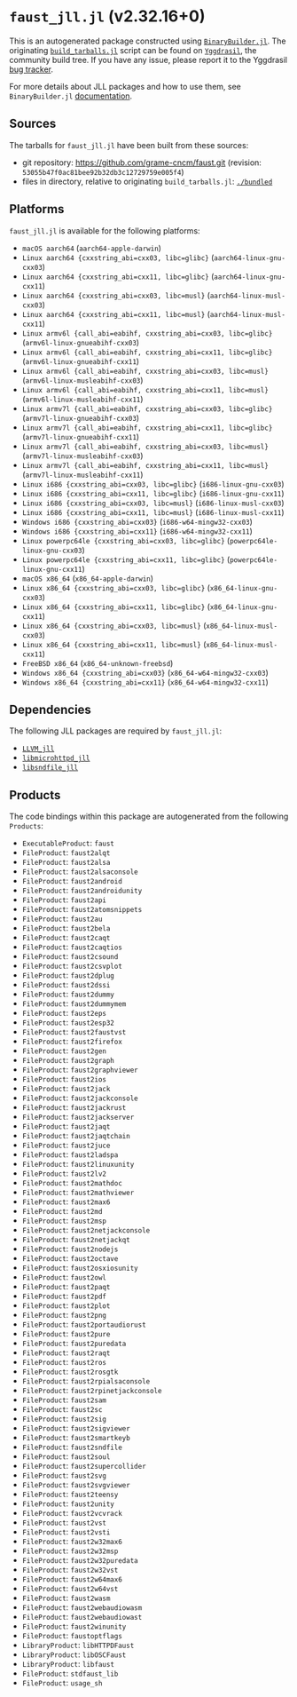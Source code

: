 # `faust_jll.jl` (v2.32.16+0)

This is an autogenerated package constructed using [`BinaryBuilder.jl`](https://github.com/JuliaPackaging/BinaryBuilder.jl). The originating [`build_tarballs.jl`](https://github.com/JuliaPackaging/Yggdrasil/blob/030a29b1018570047e78430a8d58075531224403/F/faust/build_tarballs.jl) script can be found on [`Yggdrasil`](https://github.com/JuliaPackaging/Yggdrasil/), the community build tree.  If you have any issue, please report it to the Yggdrasil [bug tracker](https://github.com/JuliaPackaging/Yggdrasil/issues).

For more details about JLL packages and how to use them, see `BinaryBuilder.jl` [documentation](https://juliapackaging.github.io/BinaryBuilder.jl/dev/jll/).

## Sources

The tarballs for `faust_jll.jl` have been built from these sources:

* git repository: https://github.com/grame-cncm/faust.git (revision: `53055b47f0ac81bee92b32db3c12729759e005f4`)
* files in directory, relative to originating `build_tarballs.jl`: [`./bundled`](https://github.com/JuliaPackaging/Yggdrasil/tree/030a29b1018570047e78430a8d58075531224403/F/faust/bundled)

## Platforms

`faust_jll.jl` is available for the following platforms:

* `macOS aarch64` (`aarch64-apple-darwin`)
* `Linux aarch64 {cxxstring_abi=cxx03, libc=glibc}` (`aarch64-linux-gnu-cxx03`)
* `Linux aarch64 {cxxstring_abi=cxx11, libc=glibc}` (`aarch64-linux-gnu-cxx11`)
* `Linux aarch64 {cxxstring_abi=cxx03, libc=musl}` (`aarch64-linux-musl-cxx03`)
* `Linux aarch64 {cxxstring_abi=cxx11, libc=musl}` (`aarch64-linux-musl-cxx11`)
* `Linux armv6l {call_abi=eabihf, cxxstring_abi=cxx03, libc=glibc}` (`armv6l-linux-gnueabihf-cxx03`)
* `Linux armv6l {call_abi=eabihf, cxxstring_abi=cxx11, libc=glibc}` (`armv6l-linux-gnueabihf-cxx11`)
* `Linux armv6l {call_abi=eabihf, cxxstring_abi=cxx03, libc=musl}` (`armv6l-linux-musleabihf-cxx03`)
* `Linux armv6l {call_abi=eabihf, cxxstring_abi=cxx11, libc=musl}` (`armv6l-linux-musleabihf-cxx11`)
* `Linux armv7l {call_abi=eabihf, cxxstring_abi=cxx03, libc=glibc}` (`armv7l-linux-gnueabihf-cxx03`)
* `Linux armv7l {call_abi=eabihf, cxxstring_abi=cxx11, libc=glibc}` (`armv7l-linux-gnueabihf-cxx11`)
* `Linux armv7l {call_abi=eabihf, cxxstring_abi=cxx03, libc=musl}` (`armv7l-linux-musleabihf-cxx03`)
* `Linux armv7l {call_abi=eabihf, cxxstring_abi=cxx11, libc=musl}` (`armv7l-linux-musleabihf-cxx11`)
* `Linux i686 {cxxstring_abi=cxx03, libc=glibc}` (`i686-linux-gnu-cxx03`)
* `Linux i686 {cxxstring_abi=cxx11, libc=glibc}` (`i686-linux-gnu-cxx11`)
* `Linux i686 {cxxstring_abi=cxx03, libc=musl}` (`i686-linux-musl-cxx03`)
* `Linux i686 {cxxstring_abi=cxx11, libc=musl}` (`i686-linux-musl-cxx11`)
* `Windows i686 {cxxstring_abi=cxx03}` (`i686-w64-mingw32-cxx03`)
* `Windows i686 {cxxstring_abi=cxx11}` (`i686-w64-mingw32-cxx11`)
* `Linux powerpc64le {cxxstring_abi=cxx03, libc=glibc}` (`powerpc64le-linux-gnu-cxx03`)
* `Linux powerpc64le {cxxstring_abi=cxx11, libc=glibc}` (`powerpc64le-linux-gnu-cxx11`)
* `macOS x86_64` (`x86_64-apple-darwin`)
* `Linux x86_64 {cxxstring_abi=cxx03, libc=glibc}` (`x86_64-linux-gnu-cxx03`)
* `Linux x86_64 {cxxstring_abi=cxx11, libc=glibc}` (`x86_64-linux-gnu-cxx11`)
* `Linux x86_64 {cxxstring_abi=cxx03, libc=musl}` (`x86_64-linux-musl-cxx03`)
* `Linux x86_64 {cxxstring_abi=cxx11, libc=musl}` (`x86_64-linux-musl-cxx11`)
* `FreeBSD x86_64` (`x86_64-unknown-freebsd`)
* `Windows x86_64 {cxxstring_abi=cxx03}` (`x86_64-w64-mingw32-cxx03`)
* `Windows x86_64 {cxxstring_abi=cxx11}` (`x86_64-w64-mingw32-cxx11`)

## Dependencies

The following JLL packages are required by `faust_jll.jl`:

* [`LLVM_jll`](https://github.com/JuliaBinaryWrappers/LLVM_jll.jl)
* [`libmicrohttpd_jll`](https://github.com/JuliaBinaryWrappers/libmicrohttpd_jll.jl)
* [`libsndfile_jll`](https://github.com/JuliaBinaryWrappers/libsndfile_jll.jl)

## Products

The code bindings within this package are autogenerated from the following `Products`:

* `ExecutableProduct`: `faust`
* `FileProduct`: `faust2alqt`
* `FileProduct`: `faust2alsa`
* `FileProduct`: `faust2alsaconsole`
* `FileProduct`: `faust2android`
* `FileProduct`: `faust2androidunity`
* `FileProduct`: `faust2api`
* `FileProduct`: `faust2atomsnippets`
* `FileProduct`: `faust2au`
* `FileProduct`: `faust2bela`
* `FileProduct`: `faust2caqt`
* `FileProduct`: `faust2caqtios`
* `FileProduct`: `faust2csound`
* `FileProduct`: `faust2csvplot`
* `FileProduct`: `faust2dplug`
* `FileProduct`: `faust2dssi`
* `FileProduct`: `faust2dummy`
* `FileProduct`: `faust2dummymem`
* `FileProduct`: `faust2eps`
* `FileProduct`: `faust2esp32`
* `FileProduct`: `faust2faustvst`
* `FileProduct`: `faust2firefox`
* `FileProduct`: `faust2gen`
* `FileProduct`: `faust2graph`
* `FileProduct`: `faust2graphviewer`
* `FileProduct`: `faust2ios`
* `FileProduct`: `faust2jack`
* `FileProduct`: `faust2jackconsole`
* `FileProduct`: `faust2jackrust`
* `FileProduct`: `faust2jackserver`
* `FileProduct`: `faust2jaqt`
* `FileProduct`: `faust2jaqtchain`
* `FileProduct`: `faust2juce`
* `FileProduct`: `faust2ladspa`
* `FileProduct`: `faust2linuxunity`
* `FileProduct`: `faust2lv2`
* `FileProduct`: `faust2mathdoc`
* `FileProduct`: `faust2mathviewer`
* `FileProduct`: `faust2max6`
* `FileProduct`: `faust2md`
* `FileProduct`: `faust2msp`
* `FileProduct`: `faust2netjackconsole`
* `FileProduct`: `faust2netjackqt`
* `FileProduct`: `faust2nodejs`
* `FileProduct`: `faust2octave`
* `FileProduct`: `faust2osxiosunity`
* `FileProduct`: `faust2owl`
* `FileProduct`: `faust2paqt`
* `FileProduct`: `faust2pdf`
* `FileProduct`: `faust2plot`
* `FileProduct`: `faust2png`
* `FileProduct`: `faust2portaudiorust`
* `FileProduct`: `faust2pure`
* `FileProduct`: `faust2puredata`
* `FileProduct`: `faust2raqt`
* `FileProduct`: `faust2ros`
* `FileProduct`: `faust2rosgtk`
* `FileProduct`: `faust2rpialsaconsole`
* `FileProduct`: `faust2rpinetjackconsole`
* `FileProduct`: `faust2sam`
* `FileProduct`: `faust2sc`
* `FileProduct`: `faust2sig`
* `FileProduct`: `faust2sigviewer`
* `FileProduct`: `faust2smartkeyb`
* `FileProduct`: `faust2sndfile`
* `FileProduct`: `faust2soul`
* `FileProduct`: `faust2supercollider`
* `FileProduct`: `faust2svg`
* `FileProduct`: `faust2svgviewer`
* `FileProduct`: `faust2teensy`
* `FileProduct`: `faust2unity`
* `FileProduct`: `faust2vcvrack`
* `FileProduct`: `faust2vst`
* `FileProduct`: `faust2vsti`
* `FileProduct`: `faust2w32max6`
* `FileProduct`: `faust2w32msp`
* `FileProduct`: `faust2w32puredata`
* `FileProduct`: `faust2w32vst`
* `FileProduct`: `faust2w64max6`
* `FileProduct`: `faust2w64vst`
* `FileProduct`: `faust2wasm`
* `FileProduct`: `faust2webaudiowasm`
* `FileProduct`: `faust2webaudiowast`
* `FileProduct`: `faust2winunity`
* `FileProduct`: `faustoptflags`
* `LibraryProduct`: `libHTTPDFaust`
* `LibraryProduct`: `libOSCFaust`
* `LibraryProduct`: `libfaust`
* `FileProduct`: `stdfaust_lib`
* `FileProduct`: `usage_sh`
